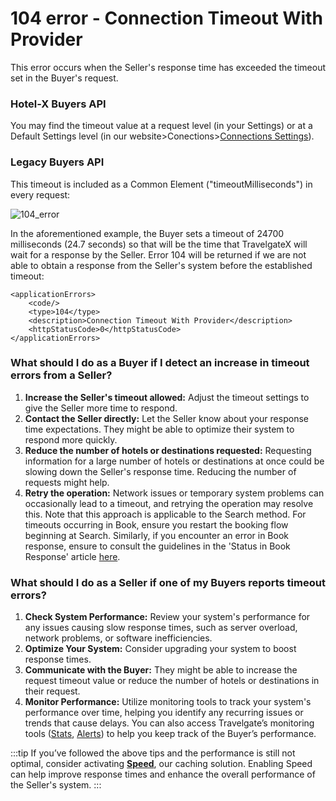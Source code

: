 ﻿---
sidebar_position: 5
---

# 104 error - Connection Timeout With Provider

This error occurs when the Seller's response time has exceeded the timeout set in the Buyer's request.

### Hotel-X Buyers API
You may find the timeout value at a request level (in your Settings) or at a Default Settings level (in our website>Conections>[Connections Settings](/kb/connections/connections-settings)).

### Legacy Buyers API
This timeout is included as a Common Element ("timeoutMilliseconds") in every request:

![104_error](https://storage.travelgate.com/kbase/104_error.jpg)

In the aforementioned example, the Buyer sets a timeout of 24700 milliseconds (24.7 seconds) so that will be the time that TravelgateX will wait for a response by the Seller. Error 104 will be returned if we are not able to obtain a response from the Seller's system before the established timeout:

```
<applicationErrors>
    <code/>
    <type>104</type>
    <description>Connection Timeout With Provider</description>
    <httpStatusCode>0</httpStatusCode>
</applicationErrors>
```

### What should I do as a Buyer if I detect an increase in timeout errors from a Seller?
1. **Increase the Seller's timeout allowed:** Adjust the timeout settings to give the Seller more time to respond.
2. **Contact the Seller directly:** Let the Seller know about your response time expectations. They might be able to optimize their system to respond more quickly.
3. **Reduce the number of hotels or destinations requested:** Requesting information for a large number of hotels or destinations at once could be slowing down the Seller's response time. Reducing the number of requests might help.
4. **Retry the operation:** Network issues or temporary system problems can occasionally lead to a timeout, and retrying the operation may resolve this. Note that this approach is applicable to the Search method. For timeouts occurring in Book, ensure you restart the booking flow beginning at Search. Similarly, if you encounter an error in Book response, ensure to consult the guidelines in the 'Status in Book Response' article [here](/kb/our-products/are-you-a-buyer/our-methods/booking-flow/book/what-status-can-be-returned-in-hotel-x-book-response).

### What should I do as a Seller if one of my Buyers reports timeout errors?
1. **Check System Performance:** Review your system's performance for any issues causing slow response times, such as server overload, network problems, or software inefficiencies.
2. **Optimize Your System:** Consider upgrading your system to boost response times.
3. **Communicate with the Buyer:** They might be able to increase the request timeout value or reduce the number of hotels or destinations in their request.
4. **Monitor Performance:** Utilize monitoring tools to track your system's performance over time, helping you identify any recurring issues or trends that cause delays. You can also access Travelgate’s monitoring tools ([Stats](/kb/apps/monitoring-apps/stats/stats-connectivity-dashboard), [Alerts](https://docs.travelgate.com/kb/apps/monitoring-apps/alerts/alerts-real-time-detection)) to help you keep track of the Buyer’s performance.

:::tip
If you’ve followed the above tips and the performance is still not optimal, consider activating **[Speed](/kb/apps/smart-traffic-apps/speed/speed-app)**, our caching solution. Enabling Speed can help improve response times and enhance the overall performance of the Seller's system.
:::